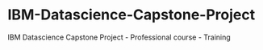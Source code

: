 # IBM-Datascience-Capstone-Project
IBM Datascience Capstone Project - Professional course - Training 
